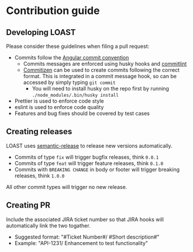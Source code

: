 # Contribution guide

## Developing LOAST

Please consider these guidelines when filing a pull request:

- Commits follow the [Angular commit convention](https://github.com/angular/angular.js/blob/master/DEVELOPERS.md#-git-commit-guidelines)
  - Commits messages are enforced using husky hooks and [commitlint](https://github.com/conventional-changelog/commitlint)
  - [Commitizen](https://github.com/commitizen/cz-cli) can be used to create commits following the correct format. This is integrated in a commit message hook, so can be accessed by simply typing `git commit`
    - You will need to install husky on the repo first by running `./node_modules/.bin/husky install`
- Prettier is used to enforce code style
- eslint is used to enforce code quality
- Features and bug fixes should be covered by test cases

## Creating releases

LOAST uses [semantic-release](https://github.com/semantic-release/semantic-release)
to release new versions automatically.

- Commits of type `fix` will trigger bugfix releases, think `0.0.1`
- Commits of type `feat` will trigger feature releases, think `0.1.0`
- Commits with `BREAKING CHANGE` in body or footer will trigger breaking releases, think `1.0.0`

All other commit types will trigger no new release.

## Creating PR

Include the associated JIRA ticket number so that JIRA hooks will automatically link the two togather.

- Suggested format: "#Ticket Number#/ #Short description#"
- Example: "API-1231/ Enhancement to test functionality"
